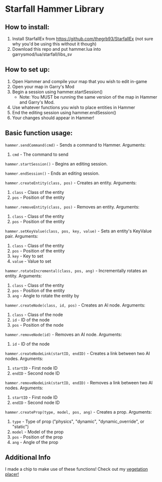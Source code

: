 # Starfall Hammer Library
## How to install:
1. Install StarfallEx from https://github.com/thegrb93/StarfallEx (not sure why you'd be using this without it though)
2. Download this repo and put hammer.lua into garrysmod/lua/starfall/libs_sv

## How to set up:
1. Open Hammer and compile your map that you wish to edit in-game
2. Open your map in Garry's Mod
3. Begin a session using hammer.startSession()
   - Note: You MUST be running the same version of the map in Hammer and Garry's Mod.
4. Use whatever functions you wish to place entities in Hammer
5. End the editing session using hammer.endSession()
6. Your changes should appear in Hammer!

## Basic function usage:
`hammer.sendCommand(cmd)` - Sends a command to Hammer. Arguments:
1. `cmd` - The command to send

`hammer.startSession()` - Begins an editing session.

`hammer.endSession()` - Ends an editing session.

`hammer.createEntity(class, pos)` - Creates an entity. Arguments:
1. `class` - Class of the entity
2. `pos` - Position of the entity

`hammer.removeEntity(class, pos)` - Removes an entity. Arguments:
1. `class` - Class of the entity
2. `pos` - Position of the entity

`hammer.setKeyValue(class, pos, key, value)` - Sets an entity's KeyValue pair. Arguments:
1. `class` - Class of the entity
2. `pos` - Position of the entity
3. `key` - Key to set
4. `value` - Value to set

`hammer.rotateIncremental(class, pos, ang)` - Incrementally rotates an entity. Arguments:
1. `class` - Class of the entity
2. `pos` - Position of the entity
3. `ang` - Angle to rotate the entity by

`hammer.createNode(class, id, pos)` - Creates an AI node. Arguments:
1. `class` - Class of the node
2. `id` - ID of the node
3. `pos` - Position of the node

`hammer.removeNode(id)` - Removes an AI node. Arguments:
1. `id` - ID of the node

`hammer.createNodeLink(startID, endID)` - Creates a link between two AI nodes. Arguments:
1. `startID` - First node ID
2. `endID` - Second node ID

`hammer.removeNodeLink(startID, endID)` - Removes a link between two AI nodes. Arguments:
1. `startID` - First node ID
2. `endID` - Second node ID

`hammer.createProp(type, model, pos, ang)` - Creates a prop. Arguments:
1. `type` - Type of prop ("physics", "dynamic", "dynamic_override", or "static")
2. `model` - Model of the prop
3. `pos` - Position of the prop
4. `ang` - Angle of the prop

## Additional Info
I made a chip to make use of these functions! Check out my [vegetation placer!](https://gist.github.com/CheezusChrust/18845f7b41b9cceb171aa52a10d19855)
